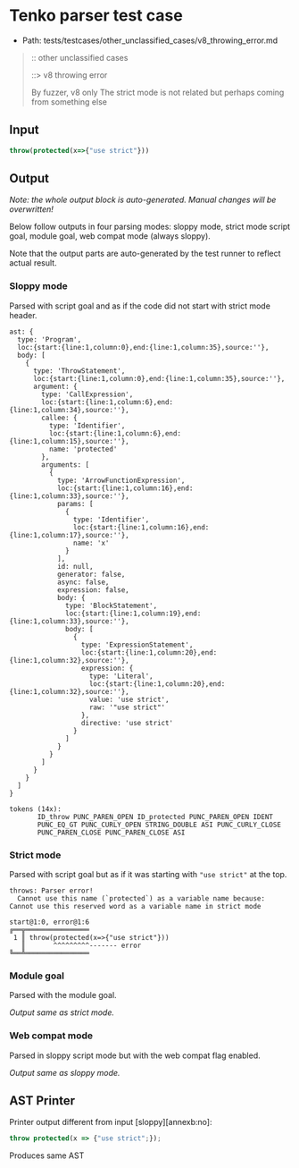 # Tenko parser test case

- Path: tests/testcases/other_unclassified_cases/v8_throwing_error.md

> :: other unclassified cases
>
> ::> v8 throwing error
>
> By fuzzer, v8 only
The strict mode is not related but perhaps coming from something else


## Input

`````js
throw(protected(x=>{"use strict"}))
`````

## Output

_Note: the whole output block is auto-generated. Manual changes will be overwritten!_

Below follow outputs in four parsing modes: sloppy mode, strict mode script goal, module goal, web compat mode (always sloppy).

Note that the output parts are auto-generated by the test runner to reflect actual result.

### Sloppy mode

Parsed with script goal and as if the code did not start with strict mode header.

`````
ast: {
  type: 'Program',
  loc:{start:{line:1,column:0},end:{line:1,column:35},source:''},
  body: [
    {
      type: 'ThrowStatement',
      loc:{start:{line:1,column:0},end:{line:1,column:35},source:''},
      argument: {
        type: 'CallExpression',
        loc:{start:{line:1,column:6},end:{line:1,column:34},source:''},
        callee: {
          type: 'Identifier',
          loc:{start:{line:1,column:6},end:{line:1,column:15},source:''},
          name: 'protected'
        },
        arguments: [
          {
            type: 'ArrowFunctionExpression',
            loc:{start:{line:1,column:16},end:{line:1,column:33},source:''},
            params: [
              {
                type: 'Identifier',
                loc:{start:{line:1,column:16},end:{line:1,column:17},source:''},
                name: 'x'
              }
            ],
            id: null,
            generator: false,
            async: false,
            expression: false,
            body: {
              type: 'BlockStatement',
              loc:{start:{line:1,column:19},end:{line:1,column:33},source:''},
              body: [
                {
                  type: 'ExpressionStatement',
                  loc:{start:{line:1,column:20},end:{line:1,column:32},source:''},
                  expression: {
                    type: 'Literal',
                    loc:{start:{line:1,column:20},end:{line:1,column:32},source:''},
                    value: 'use strict',
                    raw: '"use strict"'
                  },
                  directive: 'use strict'
                }
              ]
            }
          }
        ]
      }
    }
  ]
}

tokens (14x):
       ID_throw PUNC_PAREN_OPEN ID_protected PUNC_PAREN_OPEN IDENT
       PUNC_EQ_GT PUNC_CURLY_OPEN STRING_DOUBLE ASI PUNC_CURLY_CLOSE
       PUNC_PAREN_CLOSE PUNC_PAREN_CLOSE ASI
`````

### Strict mode

Parsed with script goal but as if it was starting with `"use strict"` at the top.

`````
throws: Parser error!
  Cannot use this name (`protected`) as a variable name because: Cannot use this reserved word as a variable name in strict mode

start@1:0, error@1:6
╔══╦════════════════
 1 ║ throw(protected(x=>{"use strict"}))
   ║       ^^^^^^^^^------- error
╚══╩════════════════

`````


### Module goal

Parsed with the module goal.

_Output same as strict mode._

### Web compat mode

Parsed in sloppy script mode but with the web compat flag enabled.

_Output same as sloppy mode._

## AST Printer

Printer output different from input [sloppy][annexb:no]:

````js
throw protected(x => {"use strict";});
````

Produces same AST
